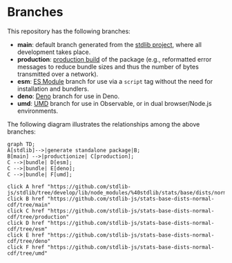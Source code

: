 <!--

@license Apache-2.0

Copyright (c) 2022 The Stdlib Authors.

Licensed under the Apache License, Version 2.0 (the "License");
you may not use this file except in compliance with the License.
You may obtain a copy of the License at

    http://www.apache.org/licenses/LICENSE-2.0

Unless required by applicable law or agreed to in writing, software
distributed under the License is distributed on an "AS IS" BASIS,
WITHOUT WARRANTIES OR CONDITIONS OF ANY KIND, either express or implied.
See the License for the specific language governing permissions and
limitations under the License.

-->

# Branches

This repository has the following branches:

-   **main**: default branch generated from the [stdlib project][stdlib-url], where all development takes place.
-   **production**: [production build][production-url] of the package (e.g., reformatted error messages to reduce bundle sizes and thus the number of bytes transmitted over a network).
-   **esm**: [ES Module][esm-url] branch for use via a `script` tag without the need for installation and bundlers.
-   **deno**: [Deno][deno-url] branch for use in Deno.
-   **umd**: [UMD][umd-url] branch for use in Observable, or in dual browser/Node.js environments.

The following diagram illustrates the relationships among the above branches:

```mermaid
graph TD;
A[stdlib]-->|generate standalone package|B;
B[main] -->|productionize| C[production];
C -->|bundle| D[esm];
C -->|bundle| E[deno];
C -->|bundle| F[umd];

click A href "https://github.com/stdlib-js/stdlib/tree/develop/lib/node_modules/%40stdlib/stats/base/dists/normal/cdf"
click B href "https://github.com/stdlib-js/stats-base-dists-normal-cdf/tree/main"
click C href "https://github.com/stdlib-js/stats-base-dists-normal-cdf/tree/production"
click D href "https://github.com/stdlib-js/stats-base-dists-normal-cdf/tree/esm"
click E href "https://github.com/stdlib-js/stats-base-dists-normal-cdf/tree/deno"
click F href "https://github.com/stdlib-js/stats-base-dists-normal-cdf/tree/umd"
```

[stdlib-url]: https://github.com/stdlib-js/stdlib/tree/develop/lib/node_modules/%40stdlib/stats/base/dists/normal/cdf
[production-url]: https://github.com/stdlib-js/stats-base-dists-normal-cdf/tree/production
[deno-url]: https://github.com/stdlib-js/stats-base-dists-normal-cdf/tree/deno
[umd-url]: https://github.com/stdlib-js/stats-base-dists-normal-cdf/tree/umd
[esm-url]: https://github.com/stdlib-js/stats-base-dists-normal-cdf/tree/esm